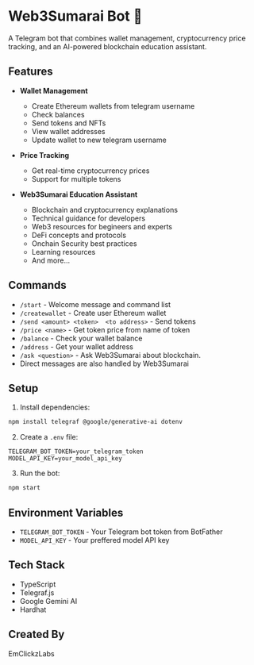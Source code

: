 # Web3Sumarai Bot 🤖

A Telegram bot that combines wallet management, cryptocurrency price tracking, and an AI-powered blockchain education assistant.

## Features

- **Wallet Management**
  - Create Ethereum wallets from telegram username
  - Check balances
  - Send tokens and NFTs
  - View wallet addresses
  - Update wallet to new telegram username

- **Price Tracking**
  - Get real-time cryptocurrency prices
  - Support for multiple tokens

- **Web3Sumarai Education Assistant**
  - Blockchain and cryptocurrency explanations
  - Technical guidance for developers
  - Web3 resources for begineers and experts
  - DeFi concepts and protocols
  - Onchain Security best practices
  - Learning resources
  - And more...

## Commands

- `/start` - Welcome message and command list
- `/createwallet` - Create user Ethereum wallet
- `/send <amount> <token>  <to address>` - Send tokens
- `/price <name>` - Get token price from name of token
- `/balance` - Check your wallet balance
- `/address` - Get your wallet address
- `/ask <question>` - Ask Web3Sumarai about blockchain.
- Direct messages are also handled by Web3Sumarai

## Setup

1. Install dependencies:
```bash
npm install telegraf @google/generative-ai dotenv
```

2. Create a `.env` file:
```
TELEGRAM_BOT_TOKEN=your_telegram_token
MODEL_API_KEY=your_model_api_key
```

3. Run the bot:
```bash
npm start
```

## Environment Variables

- `TELEGRAM_BOT_TOKEN` - Your Telegram bot token from BotFather
- `MODEL_API_KEY` - Your preffered model API key

## Tech Stack

- TypeScript
- Telegraf.js
- Google Gemini AI
- Hardhat


## Created By

EmClickzLabs